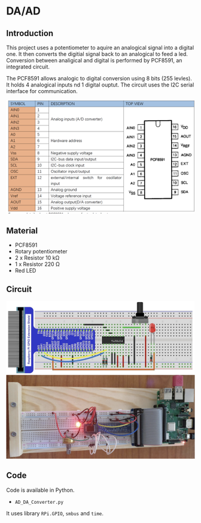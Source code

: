# DA/AD

## Introduction

This project uses a potentiometer to aquire an analogical signal into a digital one.
It then converts the digitial signal back to an analogical to feed a led.
Conversion between analigical and digital is performed by PCF8591, an integrated circuit.

The PCF8591 allows analogic to digital conversion using 8 bits (255 levles). It holds 4 analogical inputs nd 1 digital ouptut. The circuit uses the I2C serial interface for communication.

![PCF8591 details](PCF8591.png)



## Material

* PCF8591
* Rotary potentiometer
* 2 x Resistor 10 k&Omega;
* 1 x Resistor 220 &Omega;
* Red LED

## Circuit

![model](circuit_start.png)
![mount](circuit_final.png)

## Code

Code is available in Python.

* ``AD_DA_Converter.py``

It uses library ``RPi.GPIO``, ``smbus`` and ``time``.
